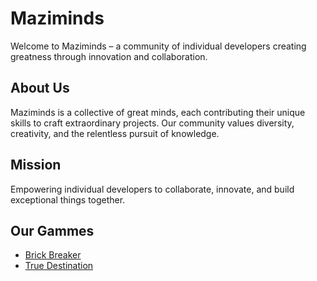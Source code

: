 # Maziminds

Welcome to Maziminds – a community of individual developers creating greatness through innovation and collaboration.

## About Us

Maziminds is a collective of great minds, each contributing their unique skills to craft extraordinary projects. Our community values diversity, creativity, and the relentless pursuit of knowledge.

## Mission

Empowering individual developers to collaborate, innovate, and build exceptional things together.


## Our Gammes
- [Brick Breaker](https://itch.io/embed-upload/9750952?color=333333)
- [True Destination](https://itch.io/embed-upload/9808568?color=333333)
